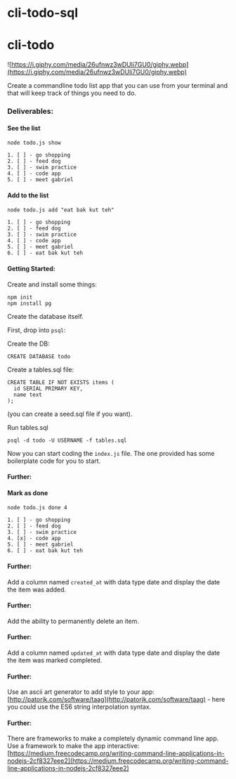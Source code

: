 # cli-todo-sql

# cli-todo

![https://i.giphy.com/media/26ufnwz3wDUli7GU0/giphy.webp](https://i.giphy.com/media/26ufnwz3wDUli7GU0/giphy.webp)

Create a commandline todo list app that you can use from your terminal and that will keep track of things you need to do.

### Deliverables:

#### See the list

```
node todo.js show
```

```
1. [ ] - go shopping
2. [ ] - feed dog
3. [ ] - swim practice
4. [ ] - code app
5. [ ] - meet gabriel
```

#### Add to the list

```
node todo.js add "eat bak kut teh"
```

```
1. [ ] - go shopping
2. [ ] - feed dog
3. [ ] - swim practice
4. [ ] - code app
5. [ ] - meet gabriel
6. [ ] - eat bak kut teh
```

#### Getting Started:
Create and install some things:
```
npm init
npm install pg
```

Create the database itself.

First, drop into `psql`:

Create the DB:
```
CREATE DATABASE todo
```

Create a tables.sql file:
```
CREATE TABLE IF NOT EXISTS items (
  id SERIAL PRIMARY KEY,
  name text
);
```

(you can create a seed.sql file if you want).

Run tables.sql
```
psql -d todo -U USERNAME -f tables.sql
```

Now you can start coding the `index.js` file. The one provided has some boilerplate code for you to start.

#### Further:

#### Mark as done

```
node todo.js done 4
```

```
1. [ ] - go shopping
2. [ ] - feed dog
3. [ ] - swim practice
4. [x] - code app
5. [ ] - meet gabriel
6. [ ] - eat bak kut teh
```

#### Further:
Add a column named `created_at` with data type date and display the date the item was added.

#### Further:
Add the ability to permanently delete an item.

#### Further:
Add a column named `updated_at` with data type date and display the date the item was marked completed.

#### Further:
Use an ascii art generator to add style to your app: [http://patorjk.com/software/taag](http://patorjk.com/software/taag) - here you could use the ES6 string interpolation syntax.

#### Further:
There are frameworks to make a completely dynamic command line app. Use a framework to make the app interactive: [https://medium.freecodecamp.org/writing-command-line-applications-in-nodejs-2cf8327eee2](https://medium.freecodecamp.org/writing-command-line-applications-in-nodejs-2cf8327eee2)
